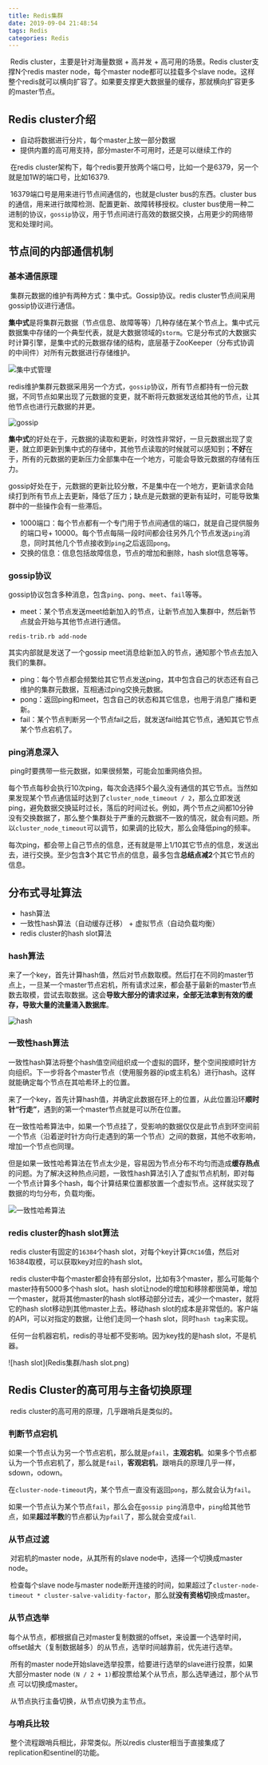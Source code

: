 ```yaml
---
title: Redis集群
date: 2019-09-04 21:48:54
tags: Redis
categories: Redis
---
```


​		Redis cluster，主要是针对海量数据 + 高并发 + 高可用的场景。Redis cluster支撑N个redis master node，每个master node都可以挂载多个slave node。这样整个redis就可以横向扩容了。如果要支撑更大数据量的缓存，那就横向扩容更多的master节点。

## Redis cluster介绍

- 自动将数据进行分片，每个master上放一部分数据
- 提供内置的高可用支持，部分master不可用时，还是可以继续工作的

​        在redis cluster架构下，每个redis要开放两个端口号，比如一个是6379，另一个就是加1W的端口号，比如16379.

​		16379端口号是用来进行节点间通信的，也就是cluster bus的东西。cluster bus的通信，用来进行故障检测、配置更新、故障转移授权。cluster bus使用一种二进制的协议，`gossip`协议，用于节点间进行高效的数据交换，占用更少的网络带宽和处理时间。

## 节点间的内部通信机制

### 基本通信原理

​		集群元数据的维护有两种方式：集中式。Gossip协议。redis cluster节点间采用gossip协议进行通信。

​		**集中式**是将集群元数据（节点信息、故障等等）几种存储在某个节点上。集中式元数据集中存储的一个典型代表，就是大数据领域的`storm`。它是分布式的大数据实时计算引擎，是集中式的元数据存储的结构，底层基于ZooKeeper（分布式协调的中间件）对所有元数据进行存储维护。

![集中式管理](Redis集群/集中式管理.png)

​		redis维护集群元数据采用另一个方式，`gossip`协议，所有节点都持有一份元数据，不同节点如果出现了元数据的变更，就不断将元数据发送给其他的节点，让其他节点也进行元数据的并更。

![gossip](Redis集群/gossip.png)

​		**集中式**的好处在于，元数据的读取和更新，时效性非常好，一旦元数据出现了变更，就立即更新到集中式的存储中，其他节点读取的时候就可以感知到；**不好**在于，所有的元数据的更新压力全部集中在一个地方，可能会导致元数据的存储有压力。

​		gossip好处在于，元数据的更新比较分散，不是集中在一个地方，更新请求会陆续打到所有节点上去更新，降低了压力；缺点是元数据的更新有延时，可能导致集群中的一些操作会有一些滞后。

- 1000端口：每个节点都有一个专门用于节点间通信的端口，就是自己提供服务的端口号+ 10000。每个节点每隔一段时间都会往另外几个节点发送`ping`消息，同时其他几个节点接收到`ping`之后返回`pong`。
- 交换的信息：信息包括故障信息，节点的增加和删除，hash slot信息等等。

### gossip协议

​		gossip协议包含多种消息，包含`ping`、`pong`、`meet`、`fail`等等。

- meet：某个节点发送meet给新加入的节点，让新节点加入集群中，然后新节点就会开始与其他节点进行通信。

```
redis-trib.rb add-node
```

其实内部就是发送了一个gossip meet消息给新加入的节点，通知那个节点去加入我们的集群。

- ping：每个节点都会频繁给其它节点发送ping，其中包含自己的状态还有自己维护的集群元数据，互相通过ping交换元数据。
- pong：返回ping和meet，包含自己的状态和其它信息，也用于消息广播和更新。
- fail：某个节点判断另一个节点fail之后，就发送fail给其它节点，通知其它节点某个节点宕机了。

### ping消息深入

​		ping时要携带一些元数据，如果很频繁，可能会加重网络负担。

​		每个节点每秒会执行10次ping，每次会选择5个最久没有通信的其它节点。当然如果发现某个节点通信延时达到了`cluster_node_timeout / 2`，那么立即发送ping，避免数据交换延时过长，落后的时间过长。例如，两个节点之间都10分钟没有交换数据了，那么整个集群处于严重的元数据不一致的情况，就会有问题。所以`cluster_node_timeout`可以调节，如果调的比较大，那么会降低ping的频率。

​		每次ping，都会带上自己节点的信息，还有就是带上1/10其它节点的信息，发送出去，进行交换。至少包含**3**个其它节点的信息，最多包含**总结点减2**个其它节点的信息。

## 分布式寻址算法

- hash算法
- 一致性hash算法（自动缓存迁移） + 虚拟节点（自动负载均衡）
- redis cluster的hash slot算法

### hash算法

​		来了一个key，首先计算hash值，然后对节点数取模。然后打在不同的master节点上，一旦某一个master节点宕机，所有请求过来，都会基于最新的master节点数去取模，尝试去取数据。这会**导致大部分的请求过来，全部无法拿到有效的缓存，导致大量的流量涌入数据库**。

![hash](Redis集群/hash.png)

### 一致性hash算法

​		一致性hash算法将整个hash值空间组织成一个虚拟的圆环，整个空间按顺时针方向组织。下一步将各个master节点（使用服务器的ip或主机名）进行hash。这样就能确定每个节点在其哈希环上的位置。

​		来了一个key，首先计算hash值，并确定此数据在环上的位置，从此位置沿环**顺时针“行走”**，遇到的第一个master节点就是可以所在位置。

​		在一致性哈希算法中，如果一个节点挂了，受影响的数据仅仅是此节点到环空间前一个节点（沿着逆时针方向行走遇到的第一个节点）之间的数据，其他不收影响，增加一个节点也同理。

​		但是如果一致性哈希算法在节点太少是，容易因为节点分布不均匀而造成**缓存热点**的问题。为了解决这种热点问题，一致性hash算法引入了虚拟节点机制，即对每一个节点计算多个hash，每个计算结果位置都放置一个虚拟节点。这样就实现了数据的均匀分布，负载均衡。

![一致性哈希算法](Redis集群/一致性哈希算法.png)

### redis cluster的hash slot算法

​		redis cluster有固定的`16384`个hash slot，对每个key计算`CRC16`值，然后对16384取模，可以获取key对应的hash slot。

​		redis cluster中每个master都会持有部分slot，比如有3个master，那么可能每个master持有5000多个hash slot。hash slot让node的增加和移除都很简单，增加一个master，就将其他master的hash slot移动部分过去，减少一个master，就将它的hash slot移动到其他master上去。移动hash slot的成本是非常低的。客户端的API，可以对指定的数据，让他们走同一个hash slot，同时`hash tag`来实现。

​		任何一台机器宕机，redis的寻址都不受影响。因为key找的是hash slot，不是机器。

![hash slot](Redis集群/hash slot.png)

## Redis Cluster的高可用与主备切换原理

​		redis cluster的高可用的原理，几乎跟哨兵是类似的。

### 判断节点宕机

​		如果一个节点认为另一个节点宕机，那么就是`pfail`，**主观宕机**。如果多个节点都认为一个节点宕机了，那么就是`fail`，**客观宕机**，跟哨兵的原理几乎一样，sdown，odown。 

​		 在`cluster-node-timeout`内，某个节点一直没有返回`pong`，那么就会认为`fail`。

​		如果一个节点认为某个节点`fail`，那么会在`gossip ping`消息中，`ping`给其他节点，如果**超过半数**的节点都认为`pfail`了，那么就会变成`fail`.

### 从节点过滤

​		对宕机的master node，从其所有的slave node中，选择一个切换成master node。

​		检查每个slave node与master node断开连接的时间，如果超过了`cluster-node-timeout * cluster-salve-validity-factor`，那么就**没有资格切**换成master。

### 从节点选举

​		每个从节点，都根据自己对master复制数据的offset，来设置一个选举时间，offset越大（复制数据越多）的从节点，选举时间越靠前，优先进行选举。

​		所有的master node开始slave选举投票，给要进行选举的slave进行投票，如果大部分master node `(N / 2 + 1)`都投票给某个从节点，那么选举通过，那个从节点 可以切换成master。 

​		从节点执行主备切换，从节点切换为主节点。

### 与哨兵比较 

​		整个流程跟哨兵相比，非常类似。所以redis cluster相当于直接集成了replication和sentinel的功能。  

  
